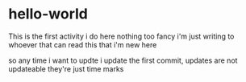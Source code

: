 # hello-world
This is the first activity i do here
nothing too fancy i'm just writing to whoever that can read this that i'm new here 

so any time i want to updte i update the first commit, updates are not updateable they're just time marks
